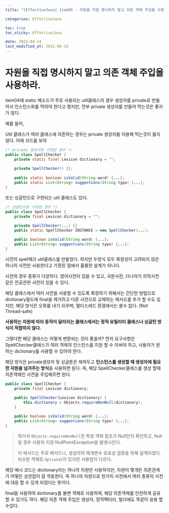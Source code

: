 ```yaml
---
title: "[EffectiveJava] item05 - 자원을 직접 명시하지 말고 의존 객체 주입을 사용하라."

categories: EffectiveJava

toc: true
toc_sticky: EffectiveJava

date: 2022-04-14
last_modified_at: 2022-04-14
---
```


# 자원을 직접 명시하지 말고 의존 객체 주입을 사용하라.

item04에 static 메소드가 주로 사용되는 util클래스의 경우 생성자를 private로 만들어서 인스턴스화를 막아야 한다고 했지만, 전부 private 생성자를 만들어 막는것은 좋지가 않다.

예를 들어,

Util 클래스가 여러 클래스에 의존하는 경우는 private 생성자를 이용해 막는것이 옳지 않다. 아래 코드를 보자

```java
/* private 생성자로 구현된 경우 */
public class SpellChecker {
    private static final Lexicon dictionary = "";
    
    private SpellChecker() {};
    
    public static boolean isValid(String word) {...};
    public static List<String> suggestions(String typo) {...};
}
```

또는 싱글턴으로 구현되는 util 클래스도 있다.

```java
/* 싱글턴으로 구현된 경우 */
public class SpellChecker {
    private final Lexicon dictionary = "";
    
    private SpellChecker(...) {}
    public static SpellChecker INSTANCE = new SpellChecker(...);

    public boolean isValid(String word) {...};
    public List<String> suggestions(String typo) {...};
}
```

사전의 spell체크 util클래스를 만들었다. 하지만 두방식 모두 확장성이 고려되지 않은 하나의 사전만 사용한다고 가정된 점에서 훌륭한 설계가 아니다.  

사전의 경우 종류가 다양하다. 영어사전이 있을 수 있고, 국문사전, 더나아가 의학사전 같은 전공관련 사전이 있을 수 있다.

해당 클래스에서 여러 사전을 사용할 수 있도록 확장하기 위해서는 간단한 방법으로 dictionary필드에 final을 제거하고 다른 사전으로 교체하는 메서드를 추가 할 수도 있지만, 
해당 방식은 오류를 내기 쉬우며, 멀티스레드 환경에서는 쓸수 없다. (Not Thread-safe)

**사용하는 자원에 따라 동작이 달라지는 클래스에서는 정적 유틸리티 클래스나 싱글턴 방식이 적합하지 않다.**

그렇다면 해당 클래스는 어떻게 변환되는 것이 좋을까? 먼저 요구사항은 SpellChecker클래스가 여러 객체의 인스턴스를 지원 할 수 이써야 하고, 사용자가 원하는 dictionary를 사용할 수 있어야 한다.

해당 방식은 private생성자 및 싱글톤은 제쳐두고 **인스턴스를 생성할 때 생성자에 필요한 자원을 넘겨주는 방식**을 사용하면 된다.
즉, 해당 SpellChecker클래스를 생성 할때 의존객체인 사전을 주입해주면 된다.

```java
public class SpellChecker {
    private final Lexicon dictionary;
    
    public SpellChecker(Lexicon dictionary) {
        this.dictionary = Objects.requireNonNull(dictionary);
    }

    public boolean isValid(String word) {...};
    public List<String> suggestions(String typo) {...};
}
```

> 여기서 `Objects.requireNonNull`란 특정 객체 참조가 Null인지 확인하고, Null일 경우 사용자 지정 NullPointException을 발생시킨다.
> 
> 이 메서드는 주로 메서드나, 생성자의 매개변수 유효성 검증을 위해 설계되었다.
> 비슷한 객체로 `Optional`이 있지만 사용법이 다르다.

해당 예시 코드는 dictionary라는 하나의 자원만 사용하지만, 자원이 몇개든 의존관계가 어떻든 상관없이 잘 작동한다. 즉 하나의 자원으로 한가지 사전에서 여러 종류의 사전에 대응 할 수 있게 되었다는 뜻이다.

final을 사용하여 dictionary를 불변 객체로 사용하여, 해당 의존객체를 안전하게 공유 할 수 있기도 하다. 해당 의존 객체 주입은 생성자, 정적팩터리, 빌더에도 똑같이 응용 할 수있다.